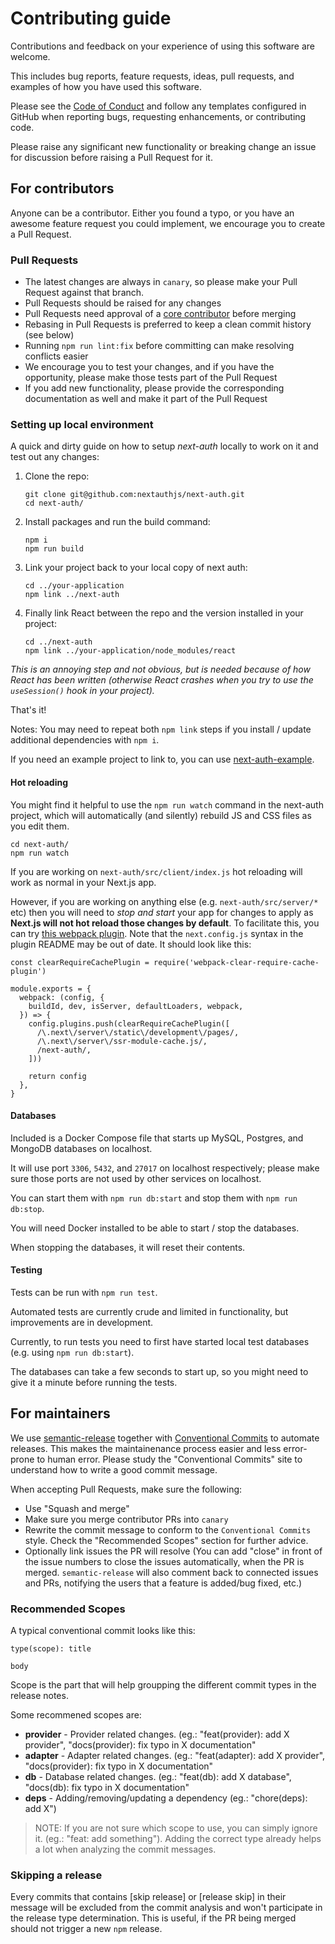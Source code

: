 # Contributing guide

Contributions and feedback on your experience of using this software are welcome.

This includes bug reports, feature requests, ideas, pull requests, and examples of how you have used this software.

Please see the [Code of Conduct](CODE_OF_CONDUCT.md) and follow any templates configured in GitHub when reporting bugs, requesting enhancements, or contributing code.

Please raise any significant new functionality or breaking change an issue for discussion before raising a Pull Request for it.

## For contributors

Anyone can be a contributor. Either you found a typo, or you have an awesome feature request you could implement, we encourage you to create a Pull Request.
### Pull Requests

* The latest changes are always in `canary`, so please make your Pull Request against that branch.
* Pull Requests should be raised for any changes
* Pull Requests need approval of a [core contributor](https://next-auth.js.org/contributors#core-team) before merging
* Rebasing in Pull Requests is preferred to keep a clean commit history (see below)
* Running `npm run lint:fix` before committing can make resolving conflicts easier
* We encourage you to test your changes, and if you have the opportunity, please make those tests part of the Pull Request
* If you add new functionality, please provide the corresponding documentation as well and make it part of the Pull Request

### Setting up local environment

A quick and dirty guide on how to setup *next-auth* locally to work on it and test out any changes:

1. Clone the repo:

       git clone git@github.com:nextauthjs/next-auth.git
       cd next-auth/

2. Install packages and run the build command:

       npm i
       npm run build

3. Link your project back to your local copy of next auth:

       cd ../your-application
       npm link ../next-auth

4. Finally link React between the repo and the version installed in your project:

       cd ../next-auth
       npm link ../your-application/node_modules/react

*This is an annoying step and not obvious, but is needed because of how React has been written (otherwise React crashes when you try to use the `useSession()` hook in your project).*

That's it!

Notes: You may need to repeat both `npm link` steps if you install / update additional dependencies with `npm i`.

If you need an example project to link to, you can use [next-auth-example](https://github.com/iaincollins/next-auth-example).

#### Hot reloading

You might find it helpful to use the `npm run watch` command in the next-auth project, which will automatically (and silently) rebuild JS and CSS files as you edit them.

    cd next-auth/
    npm run watch

If you are working on `next-auth/src/client/index.js` hot reloading will work as normal in your Next.js app.

However, if you are working on anything else (e.g. `next-auth/src/server/*` etc) then you will need to *stop and start* your app for changes to apply as **Next.js will not hot reload those changes by default**. To facilitate this, you can try [this webpack plugin](https://www.npmjs.com/package/webpack-clear-require-cache-plugin). Note that the `next.config.js` syntax in the plugin README may be out of date. It should look like this:

```
const clearRequireCachePlugin = require('webpack-clear-require-cache-plugin')

module.exports = {
  webpack: (config, {
    buildId, dev, isServer, defaultLoaders, webpack,
  }) => {
    config.plugins.push(clearRequireCachePlugin([
      /\.next\/server\/static\/development\/pages/,
      /\.next\/server\/ssr-module-cache.js/,
      /next-auth/,
    ]))

    return config
  },
}
```

#### Databases

Included is a Docker Compose file that starts up MySQL, Postgres, and MongoDB databases on localhost.

It will use port `3306`, `5432`, and `27017` on localhost respectively; please make sure those ports are not used by other services on localhost.

You can start them with `npm run db:start` and stop them with `npm run db:stop`.

You will need Docker installed to be able to start / stop the databases.

When stopping the databases, it will reset their contents.

#### Testing

Tests can be run with `npm run test`.

Automated tests are currently crude and limited in functionality, but improvements are in development.

Currently, to run tests you need to first have started local test databases (e.g. using `npm run db:start`).

The databases can take a few seconds to start up, so you might need to give it a minute before running the tests.

## For maintainers

We use [semantic-release](https://github.com/semantic-release/semantic-release) together with [Conventional Commits](https://www.conventionalcommits.org/en/v1.0.0) to automate releases. This makes the maintainenance process easier and less error-prone to human error. Please study the "Conventional Commits" site to understand how to write a good commit message.

When accepting Pull Requests, make sure the following:

* Use "Squash and merge"
* Make sure you merge contributor PRs into `canary`
* Rewrite the commit message to conform to the `Conventional Commits` style. Check the "Recommended Scopes" section for further advice.
* Optionally link issues the PR will resolve (You can add "close" in front of the issue numbers to close the issues automatically, when the PR is merged. `semantic-release` will also comment back to connected issues and PRs, notifying the users that a feature is added/bug fixed, etc.)

### Recommended Scopes

A typical conventional commit looks like this:
```
type(scope): title

body
```

Scope is the part that will help groupping the different commit types in the release notes.

Some recommened scopes are:

- **provider** - Provider related changes. (eg.: "feat(provider): add X provider", "docs(provider): fix typo in X documentation"
- **adapter** - Adapter related changes. (eg.: "feat(adapter): add X provider", "docs(provider): fix typo in X documentation"
- **db** - Database related changes. (eg.: "feat(db): add X database", "docs(db): fix typo in X documentation"
- **deps** - Adding/removing/updating a dependency (eg.: "chore(deps): add X")
  
> NOTE: If you are not sure which scope to use, you can simply ignore it. (eg.: "feat: add something"). Adding the correct type already helps a lot when analyzing the commit messages.


### Skipping a release

Every commits that contains [skip release] or [release skip] in their message will be excluded from the commit analysis and won't participate in the release type determination. This is useful, if the PR being merged should not trigger a new `npm` release.